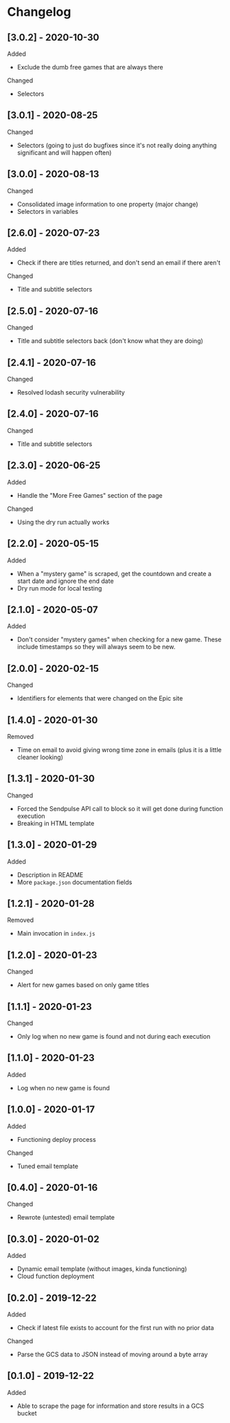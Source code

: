 # Changelog

## [3.0.2] - 2020-10-30

Added

- Exclude the dumb free games that are always there

Changed

- Selectors

## [3.0.1] - 2020-08-25

Changed

- Selectors (going to just do bugfixes since it's not really doing anything significant and will happen often)

## [3.0.0] - 2020-08-13

Changed

- Consolidated image information to one property (major change)
- Selectors in variables

## [2.6.0] - 2020-07-23

Added

- Check if there are titles returned, and don't send an email if there aren't

Changed

- Title and subtitle selectors

## [2.5.0] - 2020-07-16

Changed

- Title and subtitle selectors back (don't know what they are doing)

## [2.4.1] - 2020-07-16

Changed

- Resolved lodash security vulnerability

## [2.4.0] - 2020-07-16

Changed

- Title and subtitle selectors

## [2.3.0] - 2020-06-25

Added

- Handle the "More Free Games" section of the page

Changed

- Using the dry run actually works

## [2.2.0] - 2020-05-15

Added

- When a "mystery game" is scraped, get the countdown and create a start date and ignore the end date
- Dry run mode for local testing

## [2.1.0] - 2020-05-07

Added

- Don't consider "mystery games" when checking for a new game. These include timestamps so they will always seem to be new.

## [2.0.0] - 2020-02-15

Changed

- Identifiers for elements that were changed on the Epic site

## [1.4.0] - 2020-01-30

Removed

- Time on email to avoid giving wrong time zone in emails (plus it is a little cleaner looking)

## [1.3.1] - 2020-01-30

Changed

- Forced the Sendpulse API call to block so it will get done during function execution
- Breaking in HTML template

## [1.3.0] - 2020-01-29

Added

- Description in README
- More `package.json` documentation fields

## [1.2.1] - 2020-01-28

Removed

- Main invocation in `index.js`

## [1.2.0] - 2020-01-23

Changed

- Alert for new games based on only game titles

## [1.1.1] - 2020-01-23

Changed

- Only log when no new game is found and not during each execution

## [1.1.0] - 2020-01-23

Added

- Log when no new game is found

## [1.0.0] - 2020-01-17

Added

- Functioning deploy process

Changed

- Tuned email template

## [0.4.0] - 2020-01-16

Changed

- Rewrote (untested) email template

## [0.3.0] - 2020-01-02

Added

- Dynamic email template (without images, kinda functioning)
- Cloud function deployment

## [0.2.0] - 2019-12-22

Added

- Check if latest file exists to account for the first run with no prior data

Changed

- Parse the GCS data to JSON instead of moving around a byte array

## [0.1.0] - 2019-12-22

Added

- Able to scrape the page for information and store results in a GCS bucket
